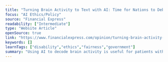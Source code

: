 ```yaml
---
title: "Turning Brain Activity to Text with AI: Time for Nations to Debate What Is Ethical, and What Isn’t"
focus: "AI Ethics/Policy"
source: "Financial Express"
readability: ["Intermediate"]
type: "Website Article"
openSource: true
link: "https://www.financialexpress.com/opinion/turning-brain-activity-to-text-with-ai-time-for-nations-to-debate-what-is-ethical-and-what-isnt/1918479/"
keywords: []
learnTags: ["disability","ethics","fairness","government"]
summary: "Using AI to decode brain activity is useful for patients with speech disabilities, but as the article explains, ethical questions abound in the long term and need to be addressed. "
---
```

